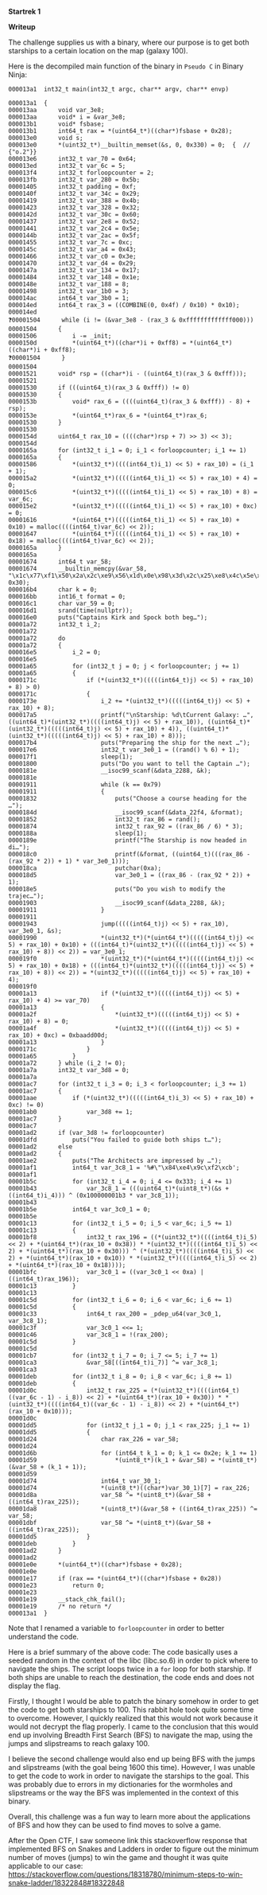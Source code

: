 **Startrek 1**

**Writeup**

The challenge supplies us with a binary, where our purpose is to get both starships to a certain location on the map (galaxy 100).

Here is the decompiled main function of the binary in `Pseudo C` in Binary Ninja:

```assembly
000013a1  int32_t main(int32_t argc, char** argv, char** envp)

000013a1  {
000013aa      void var_3e8;
000013aa      void* i = &var_3e8;
000013b1      void* fsbase;
000013b1      int64_t rax = *(uint64_t*)((char*)fsbase + 0x28);
000013e0      void s;
000013e0      *(uint32_t*)__builtin_memset(&s, 0, 0x330) = 0;  {  // {"o.2"}}
000013e6      int32_t var_70 = 0x64;
000013ed      int32_t var_6c = 5;
000013f4      int32_t forloopcounter = 2;
000013fb      int32_t var_280 = 0x5b;
00001405      int32_t padding = 0xf;
0000140f      int32_t var_34c = 0x29;
00001419      int32_t var_388 = 0x4b;
00001423      int32_t var_328 = 0x32;
0000142d      int32_t var_30c = 0x60;
00001437      int32_t var_2e8 = 0x52;
00001441      int32_t var_2c4 = 0x5e;
0000144b      int32_t var_2ac = 0x5f;
00001455      int32_t var_7c = 0xc;
0000145c      int32_t var_a4 = 0x43;
00001466      int32_t var_c0 = 0x3e;
00001470      int32_t var_d4 = 0x29;
0000147a      int32_t var_134 = 0x17;
00001484      int32_t var_148 = 0x1e;
0000148e      int32_t var_188 = 8;
00001498      int32_t var_1b0 = 3;
000014ac      int64_t var_3b0 = 1;
000014ed      int64_t rax_3 = ((COMBINE(0, 0x4f) / 0x10) * 0x10);
000014ed      
❓️00001504      while (i != (&var_3e8 - (rax_3 & 0xfffffffffffff000)))
00001504      {
00001506          i -= _init;
0000150d          *(uint64_t*)((char*)i + 0xff8) = *(uint64_t*)((char*)i + 0xff8);
❓️00001504      }
00001504      
00001521      void* rsp = ((char*)i - ((uint64_t)(rax_3 & 0xfff)));
00001521      
00001530      if (((uint64_t)(rax_3 & 0xfff)) != 0)
00001530      {
0000153b          void* rax_6 = ((((uint64_t)(rax_3 & 0xfff)) - 8) + rsp);
0000153e          *(uint64_t*)rax_6 = *(uint64_t*)rax_6;
00001530      }
00001530      
0000154d      uint64_t rax_10 = ((((char*)rsp + 7) >> 3) << 3);
0000154d      
0000165a      for (int32_t i_1 = 0; i_1 < forloopcounter; i_1 += 1)
0000165a      {
00001586          *(uint32_t*)((((int64_t)i_1) << 5) + rax_10) = (i_1 + 1);
000015a2          *(uint32_t*)(((((int64_t)i_1) << 5) + rax_10) + 4) = 0;
000015c6          *(uint32_t*)(((((int64_t)i_1) << 5) + rax_10) + 8) = var_6c;
000015e2          *(uint32_t*)(((((int64_t)i_1) << 5) + rax_10) + 0xc) = 0;
00001616          *(uint64_t*)(((((int64_t)i_1) << 5) + rax_10) + 0x10) = malloc((((int64_t)var_6c) << 2));
00001647          *(uint64_t*)(((((int64_t)i_1) << 5) + rax_10) + 0x18) = malloc((((int64_t)var_6c) << 2));
0000165a      }
0000165a      
00001674      int64_t var_58;
00001674      __builtin_memcpy(&var_58, "\x1c\x77\xf1\x50\x2a\x2c\xe9\x56\x1d\x0e\x98\x3d\x2c\x25\xe8\x4c\x5e\x69\xe3\x19\x4e\x03\x8f\x41\x0a\x39\x84\x0a\x20\x3f\xce\x04\x5c\x39\xa6\x50\x55\x46\x94\x5e\x1b\x6f\xee\x48\x1b\x33\xeb\x68", 0x30);
000016b4      char k = 0;
000016bb      int16_t format = 0;
000016c1      char var_59 = 0;
000016d1      srand(time(nullptr));
000016e0      puts("Captains Kirk and Spock both beg…");
00001a72      int32_t i_2;
00001a72      
00001a72      do
00001a72      {
000016e5          i_2 = 0;
000016e5          
00001a65          for (int32_t j = 0; j < forloopcounter; j += 1)
00001a65          {
0000171c              if (*(uint32_t*)(((((int64_t)j) << 5) + rax_10) + 8) > 0)
0000171c              {
0000173e                  i_2 += *(uint32_t*)(((((int64_t)j) << 5) + rax_10) + 8);
000017a5                  printf("\nStarship: %d\tCurrent Galaxy: …", ((uint64_t)*(uint32_t*)((((int64_t)j) << 5) + rax_10)), ((uint64_t)*(uint32_t*)(((((int64_t)j) << 5) + rax_10) + 4)), ((uint64_t)*(uint32_t*)(((((int64_t)j) << 5) + rax_10) + 8)));
000017b4                  puts("Preparing the ship for the next …");
000017e6                  int32_t var_3e0_1 = ((rand() % 6) + 1);
000017f1                  sleep(1);
00001800                  puts("Do you want to tell the Captain …");
0000181e                  __isoc99_scanf(&data_2288, &k);
0000181e                  
00001911                  while (k == 0x79)
00001911                  {
00001832                      puts("Choose a course heading for the …");
0000184d                      __isoc99_scanf(&data_22f4, &format);
00001852                      int32_t rax_86 = rand();
00001874                      int32_t rax_92 = ((rax_86 / 6) * 3);
0000188a                      sleep(1);
0000189e                      printf("The Starship is now headed in di…");
000018c0                      printf(&format, ((uint64_t)(((rax_86 - (rax_92 * 2)) + 1) * var_3e0_1)));
000018ca                      putchar(0xa);
000018d5                      var_3e0_1 = ((rax_86 - (rax_92 * 2)) + 1);
000018e5                      puts("Do you wish to modify the trajec…");
00001903                      __isoc99_scanf(&data_2288, &k);
00001911                  }
00001911                  
00001943                  jump(((((int64_t)j) << 5) + rax_10), var_3e0_1, &s);
00001990                  *(uint32_t*)(*(uint64_t*)(((((int64_t)j) << 5) + rax_10) + 0x10) + (((int64_t)*(uint32_t*)(((((int64_t)j) << 5) + rax_10) + 8)) << 2)) = var_3e0_1;
000019f0                  *(uint32_t*)(*(uint64_t*)(((((int64_t)j) << 5) + rax_10) + 0x18) + (((int64_t)*(uint32_t*)(((((int64_t)j) << 5) + rax_10) + 8)) << 2)) = *(uint32_t*)(((((int64_t)j) << 5) + rax_10) + 4);
000019f0                  
00001a13                  if (*(uint32_t*)(((((int64_t)j) << 5) + rax_10) + 4) >= var_70)
00001a13                  {
00001a2f                      *(uint32_t*)(((((int64_t)j) << 5) + rax_10) + 8) = 0;
00001a4f                      *(uint32_t*)(((((int64_t)j) << 5) + rax_10) + 0xc) = 0xbaadd00d;
00001a13                  }
0000171c              }
00001a65          }
00001a72      } while (i_2 != 0);
00001a7a      int32_t var_3d8 = 0;
00001a7a      
00001ac7      for (int32_t i_3 = 0; i_3 < forloopcounter; i_3 += 1)
00001ac7      {
00001aae          if (*(uint32_t*)(((((int64_t)i_3) << 5) + rax_10) + 0xc) != 0)
00001ab0              var_3d8 += 1;
00001ac7      }
00001ac7      
00001ad2      if (var_3d8 != forloopcounter)
00001dfd          puts("You failed to guide both ships t…");
00001ad2      else
00001ad2      {
00001ae2          puts("The Architects are impressed by …");
00001af1          int64_t var_3c8_1 = '%#\"\x84\xe4\x9c\xf2\xcb';
00001af1          
00001b5c          for (int32_t i_4 = 0; i_4 <= 0x333; i_4 += 1)
00001b43              var_3c8_1 = (((uint64_t)*(uint8_t*)(&s + ((int64_t)i_4))) ^ (0x100000001b3 * var_3c8_1));
00001b43          
00001b5e          int64_t var_3c0_1 = 0;
00001b5e          
00001c13          for (int32_t i_5 = 0; i_5 < var_6c; i_5 += 1)
00001c13          {
00001bf8              int32_t rax_196 = ((*(uint32_t*)((((int64_t)i_5) << 2) + *(uint64_t*)(rax_10 + 0x38)) * *(uint32_t*)((((int64_t)i_5) << 2) + *(uint64_t*)(rax_10 + 0x30))) ^ (*(uint32_t*)((((int64_t)i_5) << 2) + *(uint64_t*)(rax_10 + 0x10)) * *(uint32_t*)((((int64_t)i_5) << 2) + *(uint64_t*)(rax_10 + 0x18))));
00001bfc              var_3c0_1 = ((var_3c0_1 << 0xa) | ((int64_t)rax_196));
00001c13          }
00001c13          
00001c5d          for (int32_t i_6 = 0; i_6 < var_6c; i_6 += 1)
00001c5d          {
00001c33              int64_t rax_200 = _pdep_u64(var_3c0_1, var_3c8_1);
00001c3f              var_3c0_1 <<= 1;
00001c46              var_3c8_1 = !(rax_200);
00001c5d          }
00001c5d          
00001cb7          for (int32_t i_7 = 0; i_7 <= 5; i_7 += 1)
00001ca3              &var_58[((int64_t)i_7)] ^= var_3c8_1;
00001ca3          
00001deb          for (int32_t i_8 = 0; i_8 < var_6c; i_8 += 1)
00001deb          {
00001d0c              int32_t rax_225 = (*(uint32_t*)((((int64_t)((var_6c - 1) - i_8)) << 2) + *(uint64_t*)(rax_10 + 0x30)) * *(uint32_t*)((((int64_t)((var_6c - 1) - i_8)) << 2) + *(uint64_t*)(rax_10 + 0x10)));
00001d0c              
00001dd5              for (int32_t j_1 = 0; j_1 < rax_225; j_1 += 1)
00001dd5              {
00001d24                  char rax_226 = var_58;
00001d24                  
00001d6b                  for (int64_t k_1 = 0; k_1 <= 0x2e; k_1 += 1)
00001d59                      *(uint8_t*)(k_1 + &var_58) = *(uint8_t*)(&var_58 + (k_1 + 1));
00001d59                  
00001d74                  int64_t var_30_1;
00001d74                  *(uint8_t*)((char*)var_30_1)[7] = rax_226;
00001d8a                  var_58 ^= *(uint8_t*)(&var_58 + ((int64_t)rax_225));
00001da8                  *(uint8_t*)(&var_58 + ((int64_t)rax_225)) ^= var_58;
00001dbf                  var_58 ^= *(uint8_t*)(&var_58 + ((int64_t)rax_225));
00001dd5              }
00001deb          }
00001ad2      }
00001ad2      
00001e0e      *(uint64_t*)((char*)fsbase + 0x28);
00001e0e      
00001e17      if (rax == *(uint64_t*)((char*)fsbase + 0x28))
00001e23          return 0;
00001e23      
00001e19      __stack_chk_fail();
00001e19      /* no return */
000013a1  }
```

Note that I renamed a variable to `forloopcounter` in order to better understand the code. 

Here is a brief summary of the above code:
The code basically uses a seeded random in the context of the libc (libc.so.6) in order to pick where to navigate the ships. The script loops twice in a `for` loop for both starship. If both ships are unable to reach the destination, the code ends and does not display the flag.

Firstly, I thought I would be able to patch the binary somehow in order to get the code to get both starships to 100. This rabbit hole took quite some time to overcome. However, I quickly realized that this would not work because it would not decrypt the flag properly. 
I came to the conclusion that this would end up involving Breadth First Search (BFS) to navigate the map, using the jumps and slipstreams to reach galaxy 100.

I believe the second challenge would also end up being BFS with the jumps and slipstreams (with the goal being 1600 this time). However, I was unable to get the code to work in order to navigate the starships to the goal. This was probably due to errors in my dictionaries for the wormholes and slipstreams or the way the BFS was implemented in the context of this binary.

Overall, this challenge was a fun way to learn more about the applications of BFS and how they can be used to find moves to solve a game.

After the Open CTF, I saw someone link this stackoverflow response that implemented BFS on Snakes and Ladders in order to figure out the minimum number of moves (jumps) to win the game and thought it was quite applicable to our case: https://stackoverflow.com/questions/18318780/minimum-steps-to-win-snake-ladder/18322848#18322848
